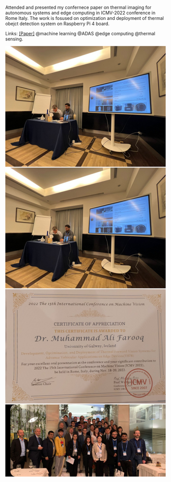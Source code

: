 Attended and presented my confernece paper on thermal imaging for autonomous systems and edge computing in ICMV-2022 conference in Rome Italy. The work is fosused on optimization and deployment of thermal obejct detection system on Raspberry Pi 4 board. 

Links: </strong> [[Paper]](https://www.spiedigitallibrary.org/conference-proceedings-of-spie/12701/1270102/Development-optimization-and-deployment-of-thermal-forward-vision-systems-for/10.1117/12.2679749.short#_=_)
@machine learning @ADAS @edge computing @thermal sensing.

![](/static/assets/img/ICMV-1.jpeg)
<img src="/static/assets/img/ICMV-1.jpeg" alt="drawing" width="600"/>
![](/static/assets/img/ICMV-2.jpeg)
![](/static/assets/img/ICMV-3.jpeg)
